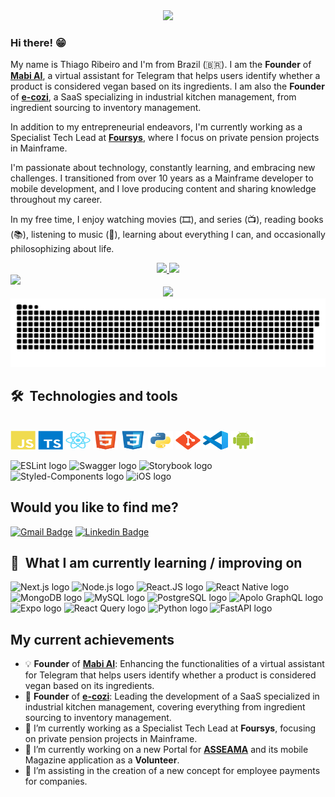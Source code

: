 <!-- ![trophy](https://github-profile-trophy.vercel.app/?username=thiagosrib&theme=tokyonight&title=Commits,Repositories,Followers) -->
<div align="center">
 <img src="https://github-profile-trophy.vercel.app/?username=thiagosrib&theme=tokyonight&rank=SSS,SS,S,AAA,AA,A,B,C&margin-w=15&margin-h=15&no-bg=true&column=4" />
</div>

### Hi there! 😁

My name is Thiago Ribeiro and I'm from Brazil (🇧🇷). I am the **Founder** of **[Mabi AI](https://www.mabi-ai.com.br)**, a virtual assistant for Telegram that helps users identify whether a product is considered vegan based on its ingredients. I am also the **Founder** of **[e-cozi](https://www.e-cozi.com.br)**, a SaaS specializing in industrial kitchen management, from ingredient sourcing to inventory management.

In addition to my entrepreneurial endeavors, I'm currently working as a Specialist Tech Lead at **[Foursys](https://foursys.com.br/)**, where I focus on private pension projects in Mainframe. 

I'm passionate about technology, constantly learning, and embracing new challenges. I transitioned from over 10 years as a Mainframe developer to mobile development, and I love producing content and sharing knowledge throughout my career.

In my free time, I enjoy watching movies (🎞️), and series (📺), reading books (📚), listening to music (🎵), learning about everything I can, and occasionally philosophizing about life.

<div align="center">
  <a href="https://github.com/thiagosrib">
   <img height="180em" src="https://github-readme-stats.vercel.app/api?username=thiagosrib&show_icons=true&theme=tokyonight&include_all_commits=true&count_private=true&hide=stars"/>
   <img height="180em" src="https://github-readme-stats.vercel.app/api/top-langs/?username=thiagosrib&layout=compact&langs_count=10&theme=tokyonight"/>
  </a>
</div>

<picture>
  <source
    srcset="https://github-readme-stats.vercel.app/api?username=thiagosrib&show_icons=true&theme=dark"
    media="(prefers-color-scheme: dark)"
  />
  <source
    srcset="https://github-readme-stats.vercel.app/api?username=thiagosrib&show_icons=true"
    media="(prefers-color-scheme: light), (prefers-color-scheme: no-preference)"
  />
  <img src="https://github-readme-stats.vercel.app/api?username=thiagosrib&show_icons=true" />
</picture>

<div align="center">
 <img src="https://github-readme-streak-stats.herokuapp.com?user=thiagosrib&theme=tokyonight" />
</div>

<div align="center">
 <img src="https://github.com/thiagosrib/thiagosrib/blob/output/github-contribution-grid-snake.svg" />
</div>

## 🛠  Technologies and tools

<a name="tech_tools"></a>
 
<div style="display: inline_block"><br>
 <img align="center" alt="Javascript" height="30" width="40" src="https://raw.githubusercontent.com/devicons/devicon/master/icons/javascript/javascript-plain.svg">
 <img align="center" alt="Typescript" height="30" width="40" src="https://raw.githubusercontent.com/devicons/devicon/master/icons/typescript/typescript-plain.svg">
 <img align="center" alt="ReactJS" height="30" width="40" src="https://raw.githubusercontent.com/devicons/devicon/master/icons/react/react-original.svg">
 <img align="center" alt="HTML" height="30" width="40" src="https://raw.githubusercontent.com/devicons/devicon/master/icons/html5/html5-original.svg">
 <img align="center" alt="CSS" height="30" width="40" src="https://raw.githubusercontent.com/devicons/devicon/master/icons/css3/css3-original.svg">
 <img align="center" alt="Python" height="30" width="40" src="https://raw.githubusercontent.com/devicons/devicon/master/icons/python/python-original.svg">
 <img align="center" alt="GitHub" height="30" width="40" src="https://raw.githubusercontent.com/devicons/devicon/master/icons/git/git-original.svg">
 <img align="center" alt="VSCode" height="30" width="40" src="https://raw.githubusercontent.com/devicons/devicon/master/icons/vscode/vscode-original.svg">
 <img align="center" alt="Android" height="30" width="40" src="https://raw.githubusercontent.com/devicons/devicon/master/icons/android/android-original.svg">
</div>

<div style="display: inline_block"><br>
 <img src="https://img.shields.io/badge/ESLint-282C34?logo=eslint&logoColor=4B32C3" alt="ESLint logo" title="ESLint" height="25" />
 <img src="https://img.shields.io/badge/swagger-282C34?logo=swagger&logoColor=63db2a" alt="Swagger logo" title="Swagger" height="25" />
 <img src="https://img.shields.io/badge/storybook-282C34?logo=storybook&logoColor=e54e8d" alt="Storybook logo" title="Storybook" height="25" />
 <img src="https://img.shields.io/badge/Styled%20Components-282C34?logo=styled-components&logoColor=ffffff" alt="Styled-Components logo" title="Styled Components" height="25" />
 <img src="https://img.shields.io/badge/iOS-282C34?logo=ios&logoColor=ffffff" alt="iOS logo" title="iOS" height="25" />
</div>

## Would you like to find me?

[![Gmail Badge](https://img.shields.io/badge/-thiago.srib@gmail.com-c14438?style=flat-square&logo=Gmail&logoColor=white&link=mailto:thiago.srib@gmail.com)](mailto:thiago.srib@gmail.com)
[![Linkedin Badge](https://img.shields.io/badge/-Thiago%20Ribeiro-blue?style=flat-square&logo=Linkedin&logoColor=white&link=https://www.linkedin.com/in/thiago-s-ribeiro/)](https://www.linkedin.com/in/thiago-s-ribeiro/)

<a name="learning-now"></a>

## 📖  What I am currently learning / improving on

<div style="display: inline_block">
 <img src="https://img.shields.io/badge/Next-282C34?logo=next.js&logoColor=white" alt="Next.js logo" title="Next.js" height="25" />
 <img src="https://img.shields.io/badge/Node.js-282C34?logo=node.js&logoColor=339933" alt="Node.js logo" title="Node.js" height="25" />
 <img src="https://img.shields.io/badge/React.JS-282C34?logo=react&logoColor=06bcee" alt="React.JS logo" title="React.JS" height="25" />
 <img src="https://img.shields.io/badge/React%20Native-282C34?logo=react&logoColor=06bcee" alt="React Native logo" title="React Native" height="25" />
 <img src="https://img.shields.io/badge/MongoDB-%234ea94b.svg?logo=mongodb&logoColor=white" alt="MongoDB logo" title="MongoDB" height="25" />
 <img src="https://img.shields.io/badge/mysql-%2300f.svg?style=for-the-badge&logo=mysql&logoColor=white" alt="MySQL logo" title="MySQL" height="25" />
 <img src="https://img.shields.io/badge/postgres-%23316192.svg?logo=postgresql&logoColor=white" alt="PostgreSQL logo" title="PostgreSQL" height="25" />
 <img src="https://img.shields.io/badge/-ApolloGraphQL-282C34?logo=apollo-graphql" alt="Apolo GraphQL logo" title="Apolo" height="25" />
 <img src="https://img.shields.io/badge/expo-282C34?logo=expo&logoColor=#D04A37" alt="Expo logo" title="Expo" height="25" />
 <img src="https://img.shields.io/badge/-React%20Query-282C34?logo=react%20query&logoColor=white" alt="React Query logo" title="React Query" height="25" />
 
 <img src="https://img.shields.io/badge/python-282C34?logo=python&logoColor=ffdd54" alt="Python logo" title="Python" height="25" />
 <img src="https://img.shields.io/badge/FastAPI-282C34?logo=fastapi" alt="FastAPI logo" title="FastAPI" height="25" />
</div>

## My current achievements

- 💡 **Founder** of **[Mabi AI]([#](https://www.mabi-ai.com.br))**: Enhancing the functionalities of a virtual assistant for Telegram that helps users identify whether a product is considered vegan based on its ingredients.
- 💼 **Founder** of **[e-cozi]([#](https://www.e-cozi.com.br))**: Leading the development of a SaaS specialized in industrial kitchen management, covering everything from ingredient sourcing to inventory management.
- 🔭 I’m currently working as a Specialist Tech Lead at **Foursys**, focusing on private pension projects in Mainframe.
- 🔭 I’m currently working on a new Portal for **[ASSEAMA](https://www.asseama.org.br)** and its mobile Magazine application as a **Volunteer**.
- 🌱 I’m assisting in the creation of a new concept for employee payments for companies.
